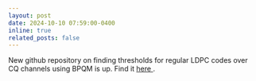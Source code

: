 ```yaml
---
layout: post
date: 2024-10-10 07:59:00-0400
inline: true
related_posts: false
---
```


New github repository on finding thresholds for regular LDPC codes over CQ channels using BPQM is up.
Find it <a href="https://github.com/Aviemathelec1995/PMBPQM_BSCQ"> here </a>.
